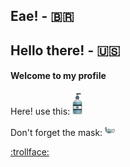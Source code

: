 ## Eae! - :brazil:
## Hello there! - :us:

#### Welcome to my profile

<p align="left">
  Here! use this:
  <img src="/IMG/aqua_gel-removebg-preview.png" width="16" title="Hmmmm fresh innit!?"> <br>
  
  
  
  Don't forget the mask:
  <img src="/IMG/pixelmask-preview.png" width="16" title="Soon you'll get used to it">
 
</p>




<!--
**Drinpy/Drinpy** is a ✨ _special_ ✨ repository because its `README.md` (this file) appears on your GitHub profile.

Here are some ideas to get you started:

- 🔭 I’m currently working on ...
- 🌱 I’m currently learning ...
- 👯 I’m looking to collaborate on ...
- 🤔 I’m looking for help with ...
- 💬 Ask me about ...
- 📫 How to reach me: ...
- 😄 Pronouns: ...
- ⚡ Fun fact: I'm Fun
-->




<!-- joke by Dudushy -->
<a href="https://youtu.be/sCNrK-n68CM" target="_blank">:trollface:</a>
